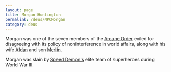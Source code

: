 ```yaml
---
layout: page
title: Morgan Huntington
permalink: /deus/NPCMorgan
category: deus
---
```

Morgan was one of the seven members of the [Arcane Order](OrgArcaneOrder) exiled for disagreeing with its policy of noninterference in world affairs, along with his wife [Aldan](NPCAldan) and son [Merlin](NPCMerlin).

Morgan was slain by [Speed Demon's](NPCMoses) elite team of superheroes during World War III.
